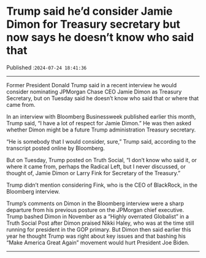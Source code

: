 # Trump said he’d consider Jamie Dimon for Treasury secretary but now says he doesn’t know who said that

Published :`2024-07-24 18:41:36`

---

Former President Donald Trump said in a recent interview he would consider nominating JPMorgan Chase CEO Jamie Dimon as Treasury Secretary, but on Tuesday said he doesn’t know who said that or where that came from.

In an interview with Bloomberg Businessweek published earlier this month, Trump said, “I have a lot of respect for Jamie Dimon.” He was then asked whether Dimon might be a future Trump administration Treasury secretary.

“He is somebody that I would consider, sure,” Trump said, according to the transcript posted online by Bloomberg.

But on Tuesday, Trump posted on Truth Social, “I don’t know who said it, or where it came from, perhaps the Radical Left, but I never discussed, or thought of, Jamie Dimon or Larry Fink for Secretary of the Treasury.”

Trump didn’t mention considering Fink, who is the CEO of BlackRock, in the Bloomberg interview.

Trump’s comments on Dimon in the Bloomberg interview were a sharp departure from his previous posture on the JPMorgan chief executive. Trump bashed Dimon in November as a “Highly overrated Globalist” in a Truth Social Post after Dimon praised Nikki Haley, who was at the time still running for president in the GOP primary. But Dimon then said earlier this year he thought Trump was right about key issues and that bashing his “Make America Great Again” movement would hurt President Joe Biden.

---

